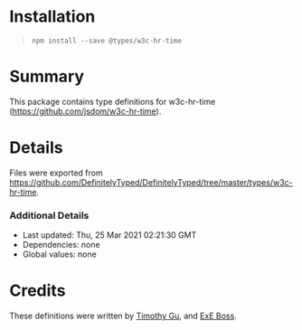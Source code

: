 # Installation
> `npm install --save @types/w3c-hr-time`

# Summary
This package contains type definitions for w3c-hr-time (https://github.com/jsdom/w3c-hr-time).

# Details
Files were exported from https://github.com/DefinitelyTyped/DefinitelyTyped/tree/master/types/w3c-hr-time.

### Additional Details
 * Last updated: Thu, 25 Mar 2021 02:21:30 GMT
 * Dependencies: none
 * Global values: none

# Credits
These definitions were written by [Timothy Gu](https://github.com/TimothyGu), and [ExE Boss](https://github.com/ExE-Boss).
